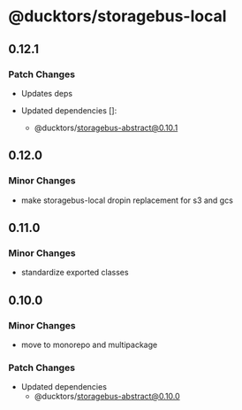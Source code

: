 # @ducktors/storagebus-local

## 0.12.1

### Patch Changes

- Updates deps

- Updated dependencies []:
  - @ducktors/storagebus-abstract@0.10.1

## 0.12.0

### Minor Changes

- make storagebus-local dropin replacement for s3 and gcs

## 0.11.0

### Minor Changes

- standardize exported classes

## 0.10.0

### Minor Changes

- move to monorepo and multipackage

### Patch Changes

- Updated dependencies
  - @ducktors/storagebus-abstract@0.10.0
